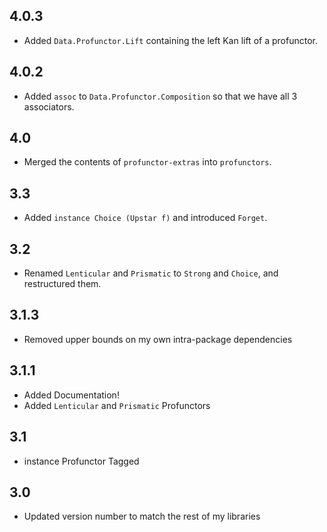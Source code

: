 4.0.3
-----
* Added `Data.Profunctor.Lift` containing the left Kan lift of a profunctor.

4.0.2
-----
* Added `assoc` to `Data.Profunctor.Composition` so that we have all 3 associators.

4.0
---
* Merged the contents of `profunctor-extras` into `profunctors`.

3.3
---
* Added `instance Choice (Upstar f)` and introduced `Forget`.

3.2
---
* Renamed `Lenticular` and `Prismatic` to `Strong` and `Choice`, and restructured them.

3.1.3
-----
* Removed upper bounds on my own intra-package dependencies

3.1.1
-----
* Added Documentation!
* Added `Lenticular` and `Prismatic` Profunctors

3.1
---
* instance Profunctor Tagged

3.0
---
* Updated version number to match the rest of my libraries
